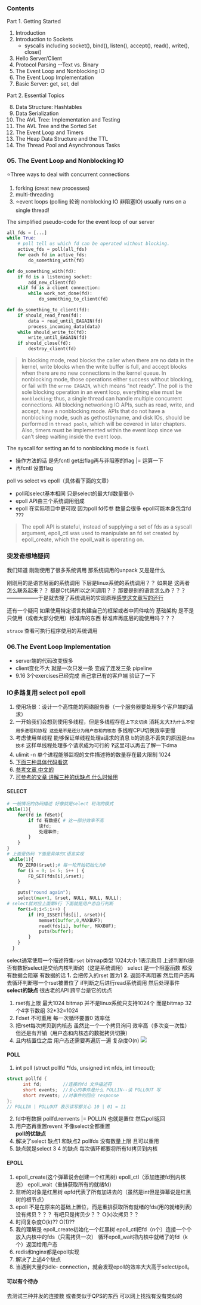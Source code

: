### Contents
Part 1. Getting Started
1. Introduction 
2. Introduction to Sockets
    * syscalls including socket(), bind(), listen(), accept(), read(), write(), close()
3. Hello Server/Client
4. Protocol Parsing        --Text vs. Binary
5. The Event Loop and Nonblocking IO
6. The Event Loop Implementation
7. Basic Server: get, set, del

Part 2. Essential Topics

8. Data Structure: Hashtables
9. Data Serialization
10. The AVL Tree: Implementation and Testing
11. The AVL Tree and the Sorted Set
12. The Event Loop and Timers
13. The Heap Data Structure and the TTL
14. The Thread Pool and Asynchronous Tasks

### 05. The Event Loop and Nonblocking IO
⭐Three ways to deal with concurrent connections
1. forking (creat new processes)
2. multi-threading
3. ⭐event loops (polling 轮询 nonblocking IO 非阻塞IO) usually runs on a single thread!

The simplified pseudo-code for the event loop of our server
```python
all_fds = [...]
while True:
    # poll tell us which fd can be operated without blocking.
    active_fds = poll(all_fds) 
    for each fd in active_fds:
        do_something_with(fd)

def do_something_with(fd):
    if fd is a listening socket:
        add_new_client(fd)
    elif fd is a client connection:
        while work_not_done(fd):
            do_something_to_client(fd)

def do_something_to_client(fd):
    if should_read_from(fd):
        data = read_until_EAGAIN(fd)
        process_incoming_data(data)
    while should_write_to(fd):
        write_until_EAGAIN(fd)
    if should_close(fd):
        destroy_client(fd)
```
> In blocking mode, read blocks the caller when there are no data in the kernel, write blocks when the write buffer is full, and accept blocks when there are no new connections in the kernel queue. In nonblocking mode, those operations either success without blocking, or fail with the `errno EAGAIN`, which means “not ready”.
> The poll is the sole blocking operation in an event loop, everything else must be `nonblocking`; thus, a single thread can handle multiple concurrent connections. All blocking networking IO APIs, such as read, write, and accept, have a nonblocking mode. APIs that do not have a nonblocking mode, such as gethostbyname, and disk IOs, should be performed in `thread pools`, which will be covered in later chapters. Also, timers must be implemented within the event loop since we can’t sleep waiting inside the event loop.

The syscall for setting an fd to nonblocking mode is `fcntl`
* 操作方法的话 是先fcntl get出flag再与非阻塞的flag |= 运算一下 
* 再fcntl 设置flag

poll vs select vs epoll（具体看下面的文章）
* poll和select基本相同 只是select的最大fd数量很小
* epoll API由三个系统调用组成
* epoll 在实际项目中更可取 因为poll fd传参 数量会很多 epoll可能本身包含fd ???
> The epoll API is stateful, instead of supplying a set of fds as a syscall argument, epoll_ctl was used to manipulate an fd set created by epoll_create, which the epoll_wait is operating on.


### 突发奇想地疑问
我们知道 刚刚使用了很多系统调用
那系统调用的unpack 又是是什么

刚刚用的是语言层面的系统调用
下层是linux系统的系统调用？？
如果是 这两者怎么联系起来？？
都是C代码所以之间调用？？
那要是别的语言怎么办？？？
——————于是就去搜了系统调用的实现原理[感觉这文章写的还行](https://www.cnblogs.com/leekun/articles/2628339.html) 

还有一个疑问 如果使用特定语言构建自己的框架或者中间件啥的 基础架构
是不是只使用（或者大部分使用）标准库的东西
标准库再底层的能使用吗？？？

`strace` 查看可执行程序使用的系统调用


### 06.The Event Loop Implementation
* server端的代码改变很多
* client变化不大 就是一次只发一条 变成了连发三条 pipeline
* 9.16 3个exercises已经完成 自己拿已有的客户端 验证了一下

### IO多路复用 select poll epoll
1. 使用场景：设计一个高性能的网络服务器（一个服务器要处理多个客户端的请求）
2. 一开始我们会想到使用多线程，但是多线程存在`上下文切换` 消耗太大`❓为什么不使用多进程和协程 这些是不是还分为用户态和内核态` 多线程CPU切换效率更慢
3. 考虑使用单线程 能够保证单线程处理a请求的消息 b的消息不丢失的原因是`dma技术` 这样单线程处理多个请求成为可行的 ❓这里可以再去了解一下dma
4. ulimit -n 单个进程能够监视的文件描述符的数量存在最大限制 1024
5. [下面三种具体代码看这](https://devarea.com/linux-io-multiplexing-select-vs-poll-vs-epoll/#.XYD0TygzaUl)
6. [参考文章 中文的](https://segmentfault.com/a/1190000003063859)
7. [可参考的文章 讲解三种的优缺点 什么时候用](https://www.ulduzsoft.com/2014/01/select-poll-epoll-practical-difference-for-system-architects/)
#### SELECT
```python
# 一般情况的伪码描述 好像就是select 轮询的模式
while(1){
    for(fd in fdSet){
        if fd 有数据{ # 这一部分效率不高
            读fd;
            处理事件;
        }
    }
}
# 上面是伪码 下面是具体的C语言实现
 while(1){
	FD_ZERO(&rset);# 每一轮开始初始化为0
  	for (i = 0; i< 5; i++ ) {
  		FD_SET(fds[i],&rset);
  	}

   	puts("round again");
	select(max+1, &rset, NULL, NULL, NULL);
# select就对应上面第9行 下面就是用户态自行判断
	for(i=0;i<5;i++) {
		if (FD_ISSET(fds[i], &rset)){
			memset(buffer,0,MAXBUF);
			read(fds[i], buffer, MAXBUF);
			puts(buffer);
		}
	}	
  }
```
select通常使用一个描述符集`rset` bitmap类型 1024大小 1表示启用
上述判断fd是否有数据select是交给内核判断的（这是系统调用）
select 是一个阻塞函数 都没有数据会阻塞
有数据的话 **1.** 会把传入的rset 置为1 **2.** 返回不再阻塞
然后用户态再去循环判断哪一个rset被置位了 if判断之后进行read系统调用 然后处理事件 
**select的缺点** 很古老的API 跨平台是它的优点
1. rset有上限 最大1024 bitmap 并不是linux系统只支持1024个 而是bitmap 32个4字节数组 32*32=1024
2. Fdset 不可重用 每一次循环要置0 效率低
3. 把rset每次拷贝到内核态 虽然比一个一个拷贝询问 效率高（多次变一次性） 但还是有开销（用户态和内核态的数据拷贝切换） 
4. 且内核置位之后 用户态还需要再遍历一遍 复杂度O(n)
![](../Images/2023-09-16-05-36-05.png)

#### POLL
1. int poll (struct pollfd *fds, unsigned int nfds, int timeout);
```c
struct pollfd {
      int fd;		 //连接的fd 文件描述符
      short events;  //关心的事件是什么 POLLIN--读 POLLOUT 写
      short revents; //对事件的回应 response
};
// POLLIN | POLLOUT 表示读写都关心 10 | 01 = 11
```
2. fd中有数据 pollfd.renvents |= POLLIN 也就是置位 然后poll返回
3. 用户态再重置revent 不像select全都重置  
**poll的优缺点**
1. 解决了select  缺点1 和缺点2 pollfds 没有数量上限 且可以重用
2. 缺点就是select 3 4 的缺点 每次循环都要将所有fd拷贝到内核

#### EPOLL
1. epoll_create(这个弹幕说会创建一个红黑树) epoll_ctl（添加连接fd到内核态） epoll_wait（重排获取所有的就绪fd） 
2. 监听的对象是红黑树 epfd代表了所有加进去的（虽然是int但是弹幕说是红黑树的根节点）
3. epoll 不是在原来的基础上置位，而是重排获取所有就绪的fds(用的就绪列表)  没有拷贝？？？ 有吧只是拷贝少？？ O(k)次拷贝？？
4. 时间复杂度O(k)?? O(1)??
5. 我的理解是 epoll_create初始化一个红黑树 epoll_ctl把fd（n个）连接一个个放入内核中的fds（只需拷贝一次） 循环epoll_wait把内核中就绪了的fd（k个）返回给用户态
6. redis和nginx都是epoll实现
7. 解决了上述4个缺点
8. 当遇到大量的idle- connection，就会发现epoll的效率大大高于select/poll。

#### 可以有个待办 
去测试三种并发的连接数 或者类似于QPS的东西 可以网上找找有没有类似的